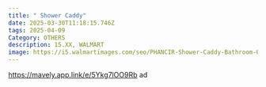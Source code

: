 ```yaml
---
title: " Shower Caddy"
date: 2025-03-30T11:18:15.746Z
tags: 2025-04-09
Category: OTHERS
description: 15.XX, WALMART
image: https://i5.walmartimages.com/seo/PHANCIR-Shower-Caddy-Bathroom-Organizer-5-PCS-No-Drilling-Adhesive-Shower-Caddy-Shelf-Organizer-for-Bathroom-Black_ddab5784-6104-4211-bc0d-0feccc6888eb.af1a9a5c4015e80d2bf00b81b640d872.jpeg?odnHeight=2000&odnWidth=2000&odnBg=FFFFFF
---
```

https://mavely.app.link/e/5Ykg7lOO9Rb   ad